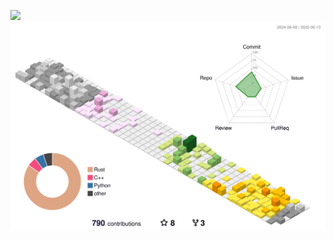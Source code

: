 
![](https://raw.githubusercontent.com/0xlitf/0xlitf/0c88c36a6879dff60522a8e8b5a4a424118da721/github-contribution-grid-snake.svg)
![](./profile-3d-contrib/profile-south-season-animate.svg)
